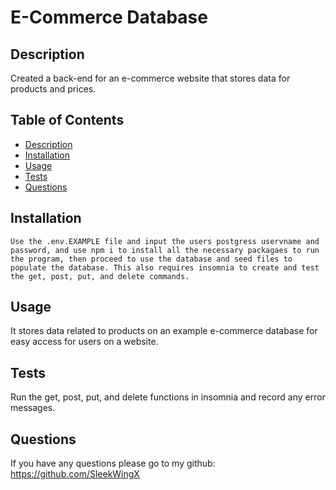 # E-Commerce Database

## Description
Created a back-end for an e-commerce website that stores data for products and prices.

## Table of Contents
- [Description](#description)
- [Installation](#installation)
- [Usage](#usage)
- [Tests](#tests)
- [Questions](#questions)

## Installation
```
Use the .env.EXAMPLE file and input the users postgress uservname and password, and use npm i to install all the necessary packagaes to run the program, then proceed to use the database and seed files to populate the database. This also requires insomnia to create and test the get, post, put, and delete commands.
```

## Usage
It stores data related to products on an example e-commerce database for easy access for users on a website.

## Tests
Run the get, post, put, and delete functions in insomnia and record any error messages.

## Questions
If you have any questions please go to my github:
https://github.com/SleekWingX 